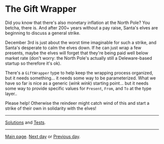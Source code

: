 # The Gift Wrapper

Did you know that there's also monetary inflation at the North Pole? You betcha, there is. And after 200+ years without a pay raise, Santa's elves are beginning to discuss a general strike.

December 3rd is just about the worst time imaginable for such a strike, and Santa's desperate to calm the elves down. If he can just wrap a few presents, maybe the elves will forget that they're being paid well below market rate (don't worry: the North Pole's actually still a Deleware-based startup so therefore it's ok).

There's a `GiftWrapper` type to help keep the wrapping process organized, but it needs something... it needs some way to be parameterized. What we have so far is nice as a generic (*wink wink*) starting point... but it needs some way to provide specific values for `Present`, `From`, and `To` at the type layer..

Please help! Otherwise the reindeer might catch wind of this and start a strike of their own in solidarity with the elves!

---
[Solutions](./solution.ts) and [Tests](./solution.test.ts).

---
[Main page](../../readme.md). [Next day](../day4/readme.md) or
[Previous day](../day2/readme.md).
